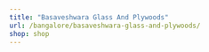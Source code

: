 ```yaml
---
title: "Basaveshwara Glass And Plywoods"
url: /bangalore/basaveshwara-glass-and-plywoods/
shop: shop
---
```

